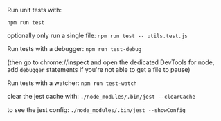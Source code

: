 Run unit tests with:

```
npm run test
```

optionally only run a single file:
`npm run test -- utils.test.js`


Run tests with a debugger:
`npm run test-debug`

(then go to chrome://inspect and open the dedicated DevTools for node, add `debugger` statements if you're not able to get a file to pause)


Run tests with a watcher:
`npm run test-watch`

clear the jest cache with:
`./node_modules/.bin/jest --clearCache`

to see the jest config:
`./node_modules/.bin/jest --showConfig`
